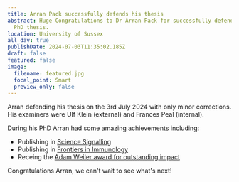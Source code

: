 ```yaml
---
title: Arran Pack successfully defends his thesis
abstract: Huge Congratulations to Dr Arran Pack for successfully defending his
  PhD thesis.
location: University of Sussex
all_day: true
publishDate: 2024-07-03T11:35:02.185Z
draft: false
featured: false
image:
  filename: featured.jpg
  focal_point: Smart
  preview_only: false
---
```

Arran defending his thesis on the 3rd July 2024 with only minor corrections. His examiners were Ulf Klein (external) and Frances Peal (internal).

During his PhD Arran had some amazing achievements including:

* Publishing in [Science Signalling ](/publication/the-nf-κb-multidimer-system-model-a-knowledge-base-to-explore-diverse-biological-contexts/)
* Publishing in [Frontiers in Immunology](/publication/nf-κb-fingerprinting-reveals-heterogeneous-nf-κb-composition-in-diffuse-large-b-cell-lymphoma/)
* Receing the [Adam Weiler award for outstanding impact](/talk/arran-pack-receives-adam-weiler-award-for-outstanding-impact./)

Congratulations Arran, we can't wait to see what's next!
